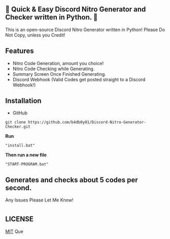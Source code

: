 ## 🎁 Quick & Easy Discord Nitro Generator and Checker written in Python. 🎁
This is an open-source Discord Nitro Generator written in Python! Please Do Not Copy, unless you Credit!
## Features
+ Nitro Code Generation, amount you choice!
+ Nitro Code Checking while Generating.
+ Summary Screen Once Finished Generating.
+ Discord Webhook (Valid Codes get posted straight to a Discord Webhook!)
## Installation
+ GitHub 
```
git clone https://github.com/b4db0y01/Discord-Nitro-Generator-Checker.git
```
**Run** 
```
"install.bat"
``` 
**Then run a new file**
``` 
"START-PROGRAM.bat"
``` 
## Generates and checks about 5 codes per second.

Any Issues Please Let Me Know!
#
## LICENSE
[MIT](LICENSE) Que
